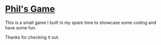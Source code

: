 # [Phil's Game](https://philsgame.netlify.app)

This is a small game I built in my spare time to showcase some coding and have some fun.

Thanks for checking it out.
